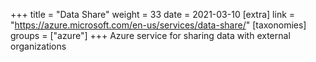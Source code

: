 +++
title = "Data Share"
weight = 33
date = 2021-03-10
[extra]
link = "https://azure.microsoft.com/en-us/services/data-share/"
[taxonomies]
groups = ["azure"]
+++
Azure service for sharing data with external organizations

